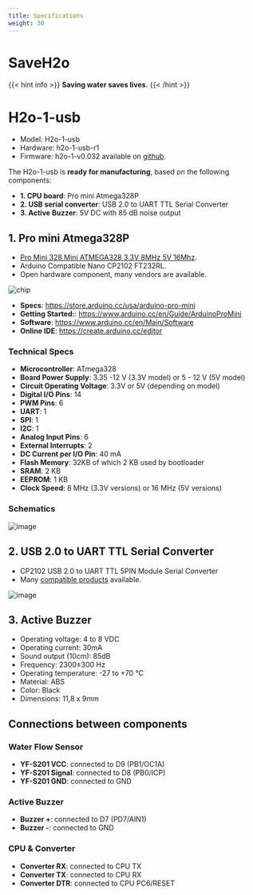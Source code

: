 ```yaml
---
title: Specifications
weight: 30
---
```

# SaveH2o

{{< hint info >}}
**Saving water saves lives.**
{{< /hint >}}

# H2o-1-usb

- Model: H2o-1-usb
- Hardware: h2o-1-usb-r1
- Firmware: h2o-1-v0.032 available on [github](https://github.com/SaveH2o/arduino).

The H2o-1-usb is **ready for manufacturing**, based on the following components:

- **1. CPU board**: Pro mini Atmega328P
- **2. USB serial converter**: USB 2.0 to UART TTL Serial Converter
- **3. Active Buzzer**: 5V DC with 85 dB noise output

## 1. Pro mini Atmega328P

- [Pro Mini 328 Mini ATMEGA328 3.3V 8MHz 5V 16Mhz](https://pt.aliexpress.com/item/32672852945.html).
- Arduino Compatible Nano CP2102 FT232RL.
- Open hardware component, many vendors are available.

![chip](https://store-cdn.arduino.cc/usa/catalog/product/cache/1/image/500x375/f8876a31b63532bbba4e781c30024a0a/e/0/e000025_iso.jpg)

- **Specs**: https://store.arduino.cc/usa/arduino-pro-mini
- **Getting Started:**: https://www.arduino.cc/en/Guide/ArduinoProMini
- **Software**: https://www.arduino.cc/en/Main/Software
- **Online IDE**: https://create.arduino.cc/editor

### Technical Specs

- **Microcontroller**:	ATmega328
- **Board Power Supply**:	3.35 -12 V (3.3V model) or 5 - 12 V (5V model)
- **Circuit Operating Voltage**:	3.3V or 5V (depending on model)
- **Digital I/O Pins**:	14
- **PWM Pins**:	6
- **UART**:	1
- **SPI**:	1
- **I2C**:	1
- **Analog Input Pins**:	6
- **External Interrupts**:	2
- **DC Current per I/O Pin**:	40 mA
- **Flash Memory**:	32KB of which 2 KB used by bootloader
- **SRAM**:	2 KB
- **EEPROM**:	1 KB
- **Clock Speed**:	8 MHz (3.3V versions) or 16 MHz (5V versions)

### Schematics

![image](https://user-images.githubusercontent.com/86032/89669657-3bf85780-d8b6-11ea-81cb-c118255e6033.png)

## 2. USB 2.0 to UART TTL Serial Converter

- CP2102 USB 2.0 to UART TTL 5PIN Module Serial Converter
- Many [compatible products](https://pt.aliexpress.com/item/32650176124.html) available.

![image](https://user-images.githubusercontent.com/86032/93827472-b51df500-fc3f-11ea-8a16-edda6fe1f689.png)

## 3. Active Buzzer

- Operating voltage: 4 to 8 VDC
- Operating current: 30mA
- Sound output (10cm): 85dB
- Frequency: 2300±300 Hz
- Operating temperature: -27 to +70 °C
- Material: ABS
- Color: Black
- Dimensions: 11,8 x 9mm

## Connections between components

### Water Flow Sensor

- **YF-S201 VCC**: connected to D9 (PB1/OC1A)
- **YF-S201 Signal**: connected to D8 (PB0/ICP)
- **YF-S201 GND**: connected to GND

### Active Buzzer

- **Buzzer +**: connected to D7 (PD7/AIN1)
- **Buzzer -**: connected to GND

### CPU & Converter

- **Converter RX**: connected to CPU TX
- **Converter TX**: connected to CPU RX
- **Converter DTR**: connected to CPU PC6/RESET
